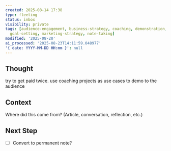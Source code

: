 ```yaml
---
created: 2025-08-14 17:38
type: fleeting
status: inbox
visibility: private
tags: [audience-engagement, business-strategy, coaching, demonstration, entrepreneurship,
  goal-setting, marketing-strategy, note-taking]
modified: '2025-08-20'
ai_processed: '2025-08-23T14:11:59.048977'
'{ date: YYYY-MM-DD HH:mm }': null
---
```

<!--
NOTE: This file uses a static date for validation. For new notes, use:
created: 2025-08-13 23:29
-->

## Thought  
try to get paid twice. use coaching projects as use cases to demo to the audience

## Context  
Where did this come from? (Article, conversation, reflection, etc.)

## Next Step  
- [ ] Convert to permanent note?
